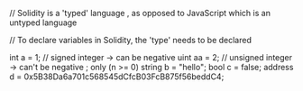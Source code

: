 // Solidity is a 'typed' language , as opposed to JavaScript which is an untyped language

// To declare variables in Solidity, the 'type' needs to be declared

int a = 1; // signed integer -> can be negative
uint aa = 2; // unsigned integer -> can't be negative ; only (n >= 0)
string b = "hello";
bool c = false;
address d = 0x5B38Da6a701c568545dCfcB03FcB875f56beddC4;

